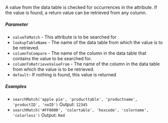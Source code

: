 A value from the data table is checked for occurrences in the attribute. If the value is found,
a return value can be retrieved from any column.

##### Parameter
* `valueToMatch` - This attribute is to be searched for
* `lookupTableName` - The name of the data table from which the value is to be retrieved.
* `columnToCompare` - The name of the column in the data table that contains the value to be searched for.
* `columnToRetrieveValueFrom` - The name of the column in the data table from which the value is to be retrieved.
* `default`- If nothing is found, this value is returned

##### Examples
* `searchMatch('apple pie', 'producttable', 'productname', 'productID', 'noID')` Output: `12345`
* `searchMatch('#FF0000', 'colortable', 'hexcode', 'colorname', 'colorless')` Output: `Red`
